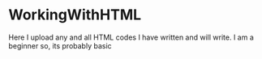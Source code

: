 # WorkingWithHTML
Here I upload any and all  HTML codes I have written and will write. I am a beginner so, its probably basic
